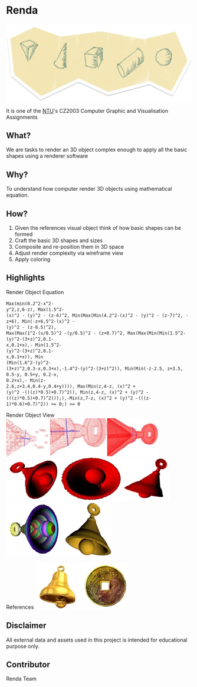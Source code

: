 # Renda

![project_visual_representation](./README.assets/project_visual_representation.webp)

It is one of the [NTU](https://www.ntu.edu.sg/)'s CZ2003 Computer Graphic and Visualisation Assignments

## What?

We are tasks to render an 3D object complex enough to apply all the basic shapes using a renderer software

## Why?

To understand how computer render 3D objects using mathematical equation.

## How?

1. Given the references visual object think of how basic shapes can be formed
2. Craft the basic 3D shapes and sizes
3. Composite and re-position them in 3D space
4. Adjust render complexity via wireframe view
5. Apply coloring

## Highlights

Render Object Equation

```
Max(min(0.2^2-x^2-
y^2,z,6-z), Max(1.5^2-
(x)^2 - (y)^2 - (z-6)^2, Min(Max(Min(4.2^2-(x)^2 - (y)^2 - (z-7)^2, -z+6), Min(-z+6,5^2-(x)^2 -
(y)^2 - (z-8.5)^2),
Max(Max(1^2-(x/0.5)^2 -(y/0.5)^2 - (z+0.7)^2, Max(Max(Min(Min(1.5^2-(y)^2-(3+z)^2,0.1-
x,0.1+x),- Min(1.5^2-
(y)^2-(3+z)^2,0.1-
x,0.1+x)), Min
(Min(1.6^2-(y)^2-
(3+z)^2,0.3-x,0.3+x),-1.4^2-(y)^2-(3+z)^2)), Min(Min(-z-2.5, z+3.5, 0.5-y, 0.5+y, 0.2-x,
0.2+x),- Min(z-
2.6,z+3.4,0.4-y,0.4+y)))), Max(Min(z,4-z, (x)^2 +
(y)^2 -(((z)*0.5)+0.7)^2)), Min(z,4-z, (x)^2 + (y)^2 -(((z)*0.5)+0.7)^2)));),-Min(z,7-z, (x)^2 + (y)^2 -(((z-1)*0.6)+0.7)^2)) >= 0;) >= 0
```

Render Object View
![object_wireframe_variants](./README.assets/object_wireframe_variants.webp)
![object_outcome](./README.assets/object_outcome.webp)
![object_coloring](./README.assets/object_coloring.webp)

References
![object_references](./README.assets/object_references.webp)

## Disclaimer

All external data and assets used in this project is intended for educational purpose only.

## Contributor

Renda Team
